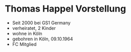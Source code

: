 # Thomas Happel Vorstellung
- Seit 2000 bei GS1 Germany
- verheiratet, 2 Kinder
- wohne in Köln
- gebohren in Köln, 09.10.1964
- FC Mitglied
